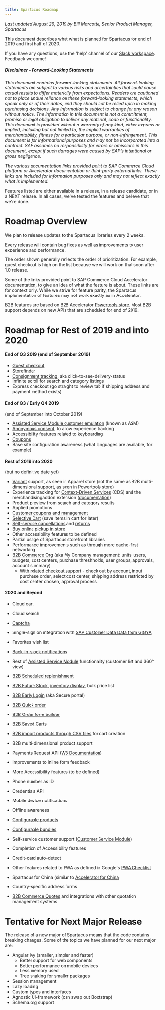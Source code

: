 ```yaml
---
title: Spartacus Roadmap
---
```


*Last updated August 29, 2019 by Bill Marcotte, Senior Product Manager, Spartacus*

This document describes what what is planned for Spartacus for end of 2019 and first half of 2020.

If you have any questions, use the 'help' channel of our [Slack workspace](https://join.slack.com/t/spartacus-storefront/shared_invite/enQtNDM1OTI3OTMwNjU5LTRiNTFkMDJlZjRmYTBlY2QzZTM3YWNlYzJkYmEwZDY2MjM0MmIyYzdhYmQwZDMwZjg2YTAwOGFjNDBhZDYyNzE). Feedback welcome!




##### *Disclaimer - Forward-Looking Statements*

*This document contains forward-looking statements. All forward-looking statements are subject to various risks and uncertainties that could cause actual results to differ materially from expectations. Readers are cautioned not to place undue reliance on these forward-looking statements, which speak only as of their dates, and they should not be relied upon in making purchasing decisions. Any information is subject to change for any reason without notice. The information in this document is not a commitment, promise or legal obligation to deliver any material, code or functionality.  This document is provided without a warranty of any kind, either express or implied, including but not limited to, the implied warranties of merchantability, fitness for a particular purpose, or non-infringement. This document is for informational purposes and may not be incorporated into a contract. SAP assumes no responsibility for errors or omissions in this document, except if such damages were caused by SAP’s intentional or gross negligence.*

*The various documentation links provided point to SAP Commerce Cloud platform or Accelerator documentation or third-party external links. These links are included for information purposes only and may not reflect exactly what is implemented.*

Features listed are either available in a release, in a release candidate, or in a NEXT release. In all cases, we've tested the features and believe that we're done.



# Roadmap Overview

We plan to release updates to the Spartacus libraries every 2 weeks.

Every release will contain bug fixes as well as improvements to user experience and performance. 

The order shown generally reflects the order of prioritization. For example, guest checkout is high on the list because we will work on that soon after 1.0 release.

Some of the links provided point to SAP Commerce Cloud Accelerator documentation, to give an idea of what the feature is about. These links are for context only. While we strive for feature parity, the Spartacus implementation of features may not work exactly as in Accelerator.

B2B features are based on B2B Accelerator [Powertools store](https://help.sap.com/viewer/4c33bf189ab9409e84e589295c36d96e/1905/en-US/417df297eb39466288dd904e8acc426f.html). Most B2B support depends on new APIs that are scheduled for end of 2019.



# Roadmap for Rest of 2019 and into 2020



#### End of Q3 2019 (end of September 2019)

- [Guest checkout](https://help.sap.com/viewer/4c33bf189ab9409e84e589295c36d96e/1905/en-US/8adb50aa866910149533e8c748b730c9.html?q=guest%20checkout)
- [Storefinder](https://help.sap.com/viewer/9d346683b0084da2938be8a285c0c27a/1905/en-US/e3f3bd4c1f394147bcd2a773691dd6de.html)
- [Consignment tracking](https://help.sap.com/viewer/4c33bf189ab9409e84e589295c36d96e/1905/en-US/ab305c4f84b64554932b8431020a39ad.html), aka click-to-see-delivery-status
- Infinite scroll for search and category listings
- Express checkout (go straight to review tab if shipping address and payment method exists)

#### End of Q3 / Early Q4 2019

(end of September into October 2019)

- [Assisted Service Module customer emulation](https://help.sap.com/viewer/9d346683b0084da2938be8a285c0c27a/1905/en-US/8b571515866910148fc18b9e59d3e084.html) (known as ASM)
- [Anonymous consent](https://help.sap.com/viewer/9d346683b0084da2938be8a285c0c27a/1905/en-US/a9f387f70d484c19971aca001dc71bc5.html), to allow experience tracking
- Accessibility features related to keyboarding
- [Coupons](https://help.sap.com/viewer/9d346683b0084da2938be8a285c0c27a/1905/en-US/02a8521eb67b4866a632a1a5e79037e3.html?q=coupons)
- Base site configuration awareness (what languages are available, for example)

#### Rest of 2019 into 2020

(but no definitive date yet)


- [Variant](https://help.sap.com/viewer/d0224eca81e249cb821f2cdf45a82ace/1905/en-US/8c143a2d8669101485208999541c383b.html) support, as seen in Apparel store (not the same as B2B multi-dimensional support, as seen in Powertools store) 
- Experience tracking for [Context-Driven Services](https://help.sap.com/viewer/product/CONTEXT-DRIVEN_SERVICES/SHIP/en-US) (CDS) and the merchandisingaddon extension ([documentation](https://help.sap.com/viewer/50c996852b32456c96d3161a95544cdb/1905/en-US/0f6e285439bb4652ae4c6456285095a4.html))
- Product preview from search and category results
- Applied promotions
- [Customer coupons and management](https://help.sap.com/viewer/4c33bf189ab9409e84e589295c36d96e/1905/en-US/7f8304a85bf24db0bfc5cf3b057ae322.html)
- [Selective Cart](https://help.sap.com/viewer/4c33bf189ab9409e84e589295c36d96e/1905/en-US/58837af020d346df84773bd2ea75fd69.html) (save items in cart for later)
- [Self-service cancellations](https://help.sap.com/viewer/9d346683b0084da2938be8a285c0c27a/1905/en-US/22e69b8fc4884d5eb58c39b97b3322fb.html) and [returns](https://help.sap.com/viewer/9d346683b0084da2938be8a285c0c27a/1905/en-US/2b6fea0f5f61481f86af205c7c7e9b61.html)
- [Buy online pickup in store](https://help.sap.com/viewer/4c33bf189ab9409e84e589295c36d96e/1905/en-US/8ae75e2086691014a64bf7cdd7ed5fd6.html)
- Other accessibility features to be defined
- Partial usage of Spartacus storefront libraries
- Performance improvements such as through more cache-first networking
- [B2B Commerce Org](https://help.sap.com/viewer/4c33bf189ab9409e84e589295c36d96e/1905/en-US/8ac27d4d86691014a47588e9126fdf21.html?q=commerce%20org%20my%20company) (aka My Company management: units, users, budgets, cost centers, purchase threshholds, user groups, approvals, account summary) 
  - [With related checkout support](https://help.sap.com/viewer/4c33bf189ab9409e84e589295c36d96e/1905/en-US/8ac2500f8669101493e69e1392b970fd.html) - check out by account, input purchase order, select cost center, shipping address restricted by cost center chosen, approval process

#### 2020 and Beyond

- Cloud cart
- Cloud search
- [Captcha](https://help.sap.com/viewer/4c33bf189ab9409e84e589295c36d96e/1905/en-US/8ac8663086691014ab34b77436f85412.html)
- Single-sign on integration with [SAP Customer Data Data from GIGYA](https://developers.gigya.com/display/GD/SAP+Commerce+Cloud)

- Favorites wish list
- [Back-in-stock notifications](https://help.sap.com/viewer/4c33bf189ab9409e84e589295c36d96e/1905/en-US/2ad0f5f1bbcc47dfbba4f5cd7c6394c1.html)
- Rest of [Assisted Service Module](https://help.sap.com/viewer/9d346683b0084da2938be8a285c0c27a/1905/en-US/8b571515866910148fc18b9e59d3e084.html) functionality (customer list and 360° view)
- [B2B Scheduled replenishment](https://help.sap.com/viewer/9d346683b0084da2938be8a285c0c27a/1905/en-US/8c3aa31e86691014a3c085a0e9186e0c.html)
- [B2B Future Stock](https://help.sap.com/viewer/4c33bf189ab9409e84e589295c36d96e/1905/en-US/8ac331e086691014bfdb96ba9faf7c86.html), [inventory display](https://help.sap.com/viewer/4c33bf189ab9409e84e589295c36d96e/1905/en-US/8ac35e1d866910148876ef95adde0c60.html), bulk price list
- [B2B Early Login](https://help.sap.com/viewer/4c33bf189ab9409e84e589295c36d96e/1905/en-US/8ac304ca866910148e908988466c0bd7.html)  (aka Secure portal)
- [B2B Quick order](https://help.sap.com/viewer/4c33bf189ab9409e84e589295c36d96e/1905/en-US/caf95981aa174660b3faf839a9dddbef.html)
- [B2B Order form builder](https://help.sap.com/viewer/4c33bf189ab9409e84e589295c36d96e/1905/en-US/8ac1a3d586691014911dd58c04389cc3.html)
- [B2B Saved Carts](https://help.sap.com/viewer/9d346683b0084da2938be8a285c0c27a/1905/en-US/4d094e78a5494963b2d66148167f0553.html)
- [B2B import products through CSV files](https://help.sap.com/viewer/4c33bf189ab9409e84e589295c36d96e/1905/en-US/1a13b9c4f0fb4367a14006f77f479c86.html) for cart creation
- B2B multi-dimensional product support
- Payments Request API ([W3 Documentation](https://www.w3.org/TR/payment-request/))
- Improvements to inline form feedback
- More Accessibility features (to be defined)
- Phone number as ID
- Credentials API
- Mobile device notifications
- Offline awareness
- [Configurable products](https://help.sap.com/viewer/9d346683b0084da2938be8a285c0c27a/1905/en-US/478f616a46f84d668f8cd42c0259cdf0.html)

- [Configurable bundles](https://help.sap.com/viewer/9d346683b0084da2938be8a285c0c27a/1905/en-US/8b6eec0286691014a041e59dc69dc185.html)
- Self-service customer support ([Customer Service Module](https://help.sap.com/viewer/9d346683b0084da2938be8a285c0c27a/1905/en-US/aa039c46e5eb4c7da752afc0e05947e5.html))
- Completion of Accessibility features
- Credit-card auto-detect
- Other features related to PWA as defined in Google's [PWA Checklist](https://developers.google.com/web/progressive-web-apps/checklist)
- Spartacus for China (similar to [Accelerator for China](https://help.sap.com/viewer/4c33bf189ab9409e84e589295c36d96e/1905/en-US/8b258c36866910148298d20518a62a16.html)
- Country-specific address forms

- [B2B Commerce Quotes](https://help.sap.com/viewer/4c33bf189ab9409e84e589295c36d96e/1905/en-US/a795b4722f6942c091ef716c66ddb37d.html) and integrations with other quotation management systems

  

# Tentative for Next Major Release

The release of a new major of Spartacus means that the code contains breaking changes. Some of the topics we have planned for our next major are:

- Angular Ivy (smaller, simpler and faster)
  - Better support for web components
  - Better performance on mobile devices
  - Less memory used
  - Tree shaking for smaller packages
- Session management
- Lazy loading
- Custom types and interfaces
- Agnostic UI-framework (can swap out Bootstrap)
- Schema.org support
